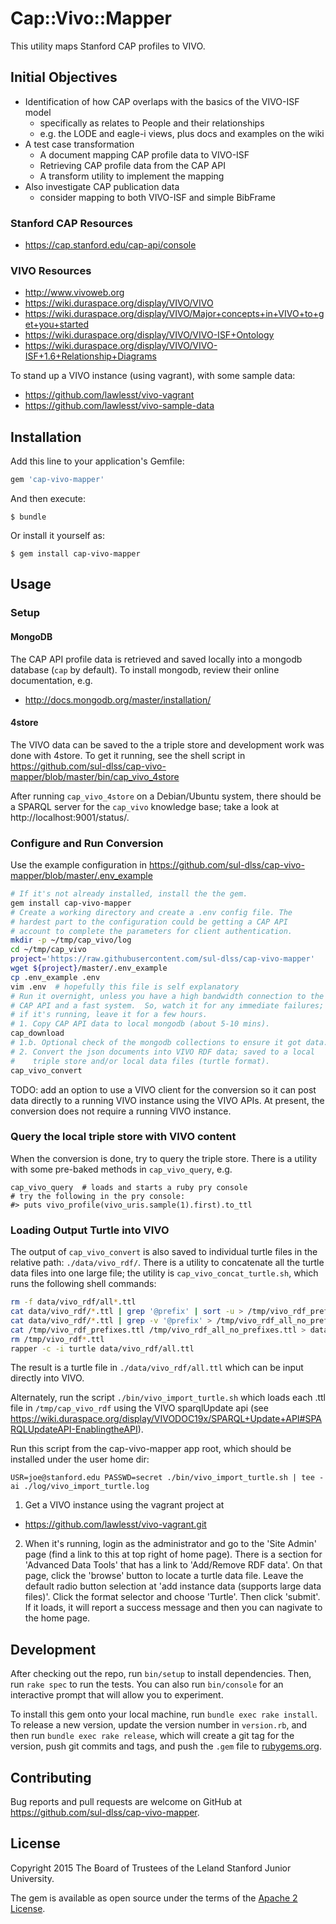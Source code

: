 # Cap::Vivo::Mapper

This utility maps Stanford CAP profiles to VIVO.

## Initial Objectives

* Identification of how CAP overlaps with the basics of the VIVO-ISF model
  * specifically as relates to People and their relationships
  * e.g. the LODE and eagle-i views, plus docs and examples on the wiki
* A test case transformation
  * A document mapping CAP profile data to VIVO-ISF
  * Retrieving CAP profile data from the CAP API
  * A transform utility to implement the mapping
* Also investigate CAP publication data
  * consider mapping to both VIVO-ISF and simple BibFrame

### Stanford CAP Resources

- https://cap.stanford.edu/cap-api/console

### VIVO Resources

- http://www.vivoweb.org
- https://wiki.duraspace.org/display/VIVO/VIVO
- https://wiki.duraspace.org/display/VIVO/Major+concepts+in+VIVO+to+get+you+started
- https://wiki.duraspace.org/display/VIVO/VIVO-ISF+Ontology
- https://wiki.duraspace.org/display/VIVO/VIVO-ISF+1.6+Relationship+Diagrams

To stand up a VIVO instance (using vagrant), with some sample data:
- https://github.com/lawlesst/vivo-vagrant
- https://github.com/lawlesst/vivo-sample-data

## Installation

Add this line to your application's Gemfile:

```ruby
gem 'cap-vivo-mapper'
```

And then execute:

    $ bundle

Or install it yourself as:

    $ gem install cap-vivo-mapper

## Usage

### Setup

#### MongoDB

The CAP API profile data is retrieved and saved locally into a mongodb database (`cap` by default).  To install mongodb, review their online documentation, e.g.
- http://docs.mongodb.org/master/installation/

#### 4store

The VIVO data can be saved to the a triple store and development work was done with 4store.  To get it running, see the shell script in
https://github.com/sul-dlss/cap-vivo-mapper/blob/master/bin/cap_vivo_4store

After running `cap_vivo_4store` on a Debian/Ubuntu system, there should be a SPARQL server for the `cap_vivo` knowledge base; take a look at
http://localhost:9001/status/.

### Configure and Run Conversion

Use the example configuration in
https://github.com/sul-dlss/cap-vivo-mapper/blob/master/.env_example

```sh
# If it's not already installed, install the the gem.
gem install cap-vivo-mapper
# Create a working directory and create a .env config file. The
# hardest part to the configuration could be getting a CAP API
# account to complete the parameters for client authentication.
mkdir -p ~/tmp/cap_vivo/log
cd ~/tmp/cap_vivo
project='https://raw.githubusercontent.com/sul-dlss/cap-vivo-mapper'
wget ${project}/master/.env_example
cp .env_example .env
vim .env  # hopefully this file is self explanatory
# Run it overnight, unless you have a high bandwidth connection to the
# CAP API and a fast system.  So, watch it for any immediate failures;
# if it's running, leave it for a few hours.
# 1. Copy CAP API data to local mongodb (about 5-10 mins).
cap_download
# 1.b. Optional check of the mongodb collections to ensure it got data.
# 2. Convert the json documents into VIVO RDF data; saved to a local
#    triple store and/or local data files (turtle format).
cap_vivo_convert
```

TODO: add an option to use a VIVO client for the conversion so it can post data directly to a running VIVO instance using the VIVO APIs.  At present, the conversion does not require a running VIVO instance.

### Query the local triple store with VIVO content

When the conversion is done, try to query the triple store.  There is a utility with some pre-baked methods in `cap_vivo_query`, e.g.

```
cap_vivo_query  # loads and starts a ruby pry console
# try the following in the pry console:
#> puts vivo_profile(vivo_uris.sample(1).first).to_ttl 
```


### Loading Output Turtle into VIVO

The output of `cap_vivo_convert` is also saved to individual turtle files in the relative path: `./data/vivo_rdf/`.  There is a utility to concatenate all the turtle data files into one large file; the utility is `cap_vivo_concat_turtle.sh`, which runs the following shell commands:

```sh
rm -f data/vivo_rdf/all*.ttl
cat data/vivo_rdf/*.ttl | grep '@prefix' | sort -u > /tmp/vivo_rdf_prefixes.ttl
cat data/vivo_rdf/*.ttl | grep -v '@prefix' > /tmp/vivo_rdf_all_no_prefixes.ttl
cat /tmp/vivo_rdf_prefixes.ttl /tmp/vivo_rdf_all_no_prefixes.ttl > data/vivo_rdf/all.ttl
rm /tmp/vivo_rdf*.ttl
rapper -c -i turtle data/vivo_rdf/all.ttl
```

The result is a turtle file in `./data/vivo_rdf/all.ttl` which can be input directly into VIVO.

Alternately, run the script `./bin/vivo_import_turtle.sh` which loads each .ttl file in `/tmp/cap_vivo_rdf` using the VIVO sparqlUpdate api (see https://wiki.duraspace.org/display/VIVODOC19x/SPARQL+Update+API#SPARQLUpdateAPI-EnablingtheAPI).

Run this script from the cap-vivo-mapper app root, which should be installed under the user home dir:

`USR=joe@stanford.edu PASSWD=secret ./bin/vivo_import_turtle.sh | tee -ai ./log/vivo_import_turtle.log`

1. Get a VIVO instance using the vagrant project at
  - https://github.com/lawlesst/vivo-vagrant.git
2. When it's running, login as the administrator and go to the 'Site Admin' page (find a link to this at top right of home page).  There is a section for 'Advanced Data Tools' that has a link to 'Add/Remove RDF data'.  On that page, click the 'browse' button to locate a turtle data file.  Leave the default radio button selection at 'add instance data (supports large data files)'.  Click the format selector and choose 'Turtle'.  Then click 'submit'.  If it loads, it will report a success message and then you can nagivate to the home page.


## Development

After checking out the repo, run `bin/setup` to install dependencies. Then, run `rake spec` to run the tests. You can also run `bin/console` for an interactive prompt that will allow you to experiment.

To install this gem onto your local machine, run `bundle exec rake install`. To release a new version, update the version number in `version.rb`, and then run `bundle exec rake release`, which will create a git tag for the version, push git commits and tags, and push the `.gem` file to [rubygems.org](https://rubygems.org).

## Contributing

Bug reports and pull requests are welcome on GitHub at
https://github.com/sul-dlss/cap-vivo-mapper.

## License

Copyright 2015 The Board of Trustees of the Leland Stanford Junior University.

The gem is available as open source under the terms of the [Apache 2 License](http://www.apache.org/licenses/LICENSE-2.0).

